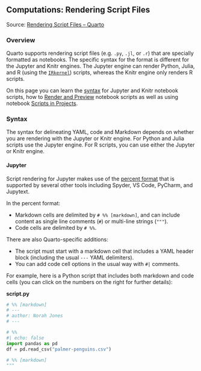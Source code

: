 ## Computations: Rendering Script Files

Source: [Rendering Script Files – Quarto](https://quarto.org/docs/computations/render-scripts.html)

### Overview

Quarto supports rendering script files (e.g. `.py`, `.jl`, or `.r`) that are specially formatted as notebooks. The specific syntax for the format is different for the Jupyter and Knitr engines. The Jupyter engine can render Python, Julia, and R (using the [`IRkernel`](https://github.com/IRkernel/IRkernel)) scripts, whereas the Knitr engine only renders R scripts.

On this page you can learn the [syntax](#syntax) for Jupyter and Knitr notebook scripts, how to [Render and Preview](#render-and-preview) notebook scripts as well as using notebook [Scripts in Projects](#scripts-in-projects).

### Syntax

The syntax for delineating YAML, code and Markdown depends on whether you are rendering with the Jupyter or Knitr engine. For Python and Julia scripts use the Jupyter engine. For R scripts, you can use either the Jupyter or Knitr engine.

#### Jupyter

Script rendering for Jupyter makes use of the [percent format](https://jupytext.readthedocs.io/en/latest/formats.html#the-percent-format) that is supported by several other tools including Spyder, VS Code, PyCharm, and Jupytext.

In the percent format:

*   Markdown cells are delimited by `# %% [markdown]`, and can include content as single line comments (`#`) or multi-line strings (`"""`).
*   Code cells are delimited by `# %%`.

There are also Quarto-specific additions:

*   The script must start with a markdown cell that includes a YAML header block (including the usual `---` YAML delimiters).
*   You can add code cell options in the usual way with `#|` comments.

For example, here is a Python script that includes both markdown and code cells (you can click on the numbers on the right for further details):

**script.py**
```python
# %% [markdown]
# ---
# author: Norah Jones
# ---

# %%
#| echo: false
import pandas as pd
df = pd.read_csv("palmer-penguins.csv")

# %% [markdown]
"""
